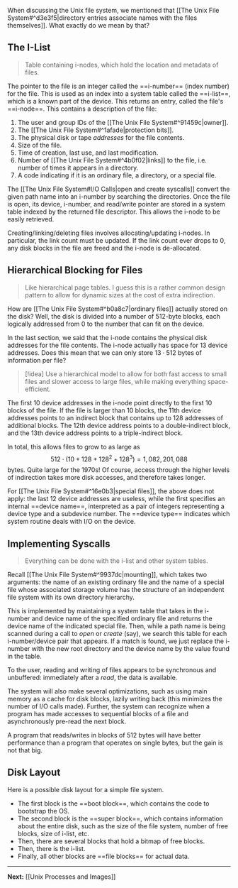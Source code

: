 When discussing the Unix file system, we mentioned that [[The Unix File System#^d3e3f5|directory entries associate names with the files themselves]]. What exactly do we mean by that?

## The I-List

> Table containing i-nodes, which hold the location and metadata of files.

The pointer to the file is an integer called the ==i-number== (index number) for the file. This is used as an index into a system table called the ==i-list==, which is a known part of the device. This returns an entry, called the file's ==i-node==. This contains a description of the file:

1. The user and group IDs of the [[The Unix File System#^91459c|owner]].
2. The [[The Unix File System#^1afade|protection bits]].
3. The physical disk or tape *addresses* for the file contents.
4. Size of the file.
5. Time of creation, last use, and last modification.
6. Number of [[The Unix File System#^4b0f02|links]] to the file, i.e. number of times it appears in a directory.
7. A code indicating if it is an ordinary file, a directory, or a special file.

The [[The Unix File System#I/O Calls|open and create syscalls]] convert the given path name into an i-number by searching the directories. Once the file is open, its device, i-number, and read/write pointer are stored in a system table indexed by the returned file descriptor. This allows the i-node to be easily retrieved.

Creating/linking/deleting files involves allocating/updating i-nodes. In particular, the link count must be updated. If the link count ever drops to 0, any disk blocks in the file are freed and the i-node is de-allocated.

## Hierarchical Blocking for Files

> Like hierarchical page tables. I guess this is a rather common design pattern to allow for dynamic sizes at the cost of extra indirection.

How are [[The Unix File System#^b0a8c7|ordinary files]] actually stored on the disk? Well, the disk is divided into a number of 512-byte blocks, each logically addressed from 0 to the number that can fit on the device.

In the last section, we said that the i-node contains the physical disk addresses for the file contents. The i-node actually has space for 13 device addresses. Does this mean that we can only store $13 \cdot 512$ bytes of information per file?

> [!idea]
> Use a hierarchical model to allow for both fast access to small files and slower access to large files, while making everything space-efficient.

The first 10 device addresses in the i-node point directly to the first 10 blocks of the file. If the file is larger than 10 blocks, the 11th device addresses points to an indirect block that contains up to 128 addresses of additional blocks. The 12th device address points to a double-indirect block, and the 13th device address points to a triple-indirect block.

In total, this allows files to grow to as large as
$$
512\cdot\left(10 + 128 + 128^{2} + 128^{3}\right)=1,082,201,088
$$
bytes. Quite large for the 1970s! Of course, access through the higher levels of indirection takes more disk accesses, and therefore takes longer.

For [[The Unix File System#^16e0b3|special files]], the above does not apply: the last 12 device addresses are useless, while the first specifies an internal ==device name==, interpreted as a pair of integers representing a device type and a subdevice number. The ==device type== indicates which system routine deals with I/O on the device.

## Implementing Syscalls

> Everything can be done with the i-list and other system tables.

Recall [[The Unix File System#^9937dc|mounting]], which takes two arguments: the name of an existing ordinary file and the name of a special file whose associated storage volume has the structure of an independent file system with its own directory hierarchy.

This is implemented by maintaining a system table that takes in the i-number and device name of the specified ordinary file and returns the device name of the indicated special file. Then, while a path name is being scanned during a call to *open* or *create* (say), we search this table for each i-number/device pair that appears. If a match is found, we just replace the i-number with the new root directory and the device name by the value found in the table.

To the user, reading and writing of files appears to be synchronous and unbuffered: immediately after a *read*, the data is available. 

The system will also make several optimizations, such as using main memory as a cache for disk blocks, lazily writing back (this minimizes the number of I/O calls made). Further, the system can recognize when a program has made accesses to sequential blocks of a file and asynchronously pre-read the next block.

A program that reads/writes in blocks of 512 bytes will have better performance than a program that operates on single bytes, but the gain is not that big.

## Disk Layout

Here is a possible disk layout for a simple file system.

* The first block is the ==boot block==, which contains the code to bootstrap the OS.
* The second block is the ==super block==, which contains information about the entire disk, such as the size of the file system, number of free blocks, size of i-list, etc.
* Then, there are several blocks that hold a bitmap of free blocks.
* Then, there is the i-list.
* Finally, all other blocks are ==file blocks== for actual data.

---

**Next:** [[Unix Processes and Images]]